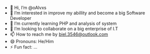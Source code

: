 - 👋 Hi, I’m @oAlvxs
- 👀 I’m interested in improve my abillity and become a big Software Developer
- 🌱 I’m currently learning PHP and analysis of system
- 💞️ I’m looking to collaborate on a big enterprise of I.T
- 📫 How to reach me by biel.3546@outlook.com
- 😄 Pronouns: He/Him
- ⚡ Fun fact: ...

<!---
oAlvxs/oAlvxs is a ✨ special ✨ repository because its `README.md` (this file) appears on your GitHub profile.
You can click the Preview link to take a look at your changes.
--->
